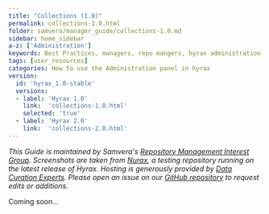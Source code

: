```yaml
---
title: "Collections (1.0)"
permalink: collections-1.0.html
folder: samvera/manager_guide/collections-1.0.md
sidebar: home_sidebar
a-z: ['Administration']
keywords: Best Practices, managers, repo mangers, hyrax administration
tags: [user_resources]
categories: How to use the Administration panel in hyrax
version:
  id: 'hyrax_1.0-stable'
  versions:  
  - label: 'Hyrax 1.0'
    link:  'collections-1.0.html'
    selected: 'true'
  - label: 'Hyrax 2.0'
    link:  'collections-2.0.html'
---
```


*This Guide is maintained by Samvera's [Repository Management Interest Group](https://wiki.duraspace.org/display/samvera/Repository+Management+Interest+Group). Screenshots are taken from [Nurax](https://nurax.curationexperts.com/), a testing repository running on the latest release of Hyrax. Hosting is generously provided by [Data Curation Experts](https://curationexperts.com/). Please open an issue on our [GitHub repository](https://github.com/samvera/samvera.github.io) to request edits or additions.*

Coming soon...
